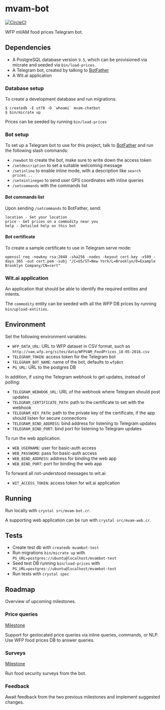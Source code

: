 # mvam-bot

[![CircleCI](https://circleci.com/gh/instedd/mvam-chatbot/tree/master.svg?style=svg&circle-token=5ae2f59b63a0f6b8e7451ea53cdbb4cfc8e23c88)](https://circleci.com/gh/instedd/mvam-chatbot/tree/master)

WFP mVAM food prices Telegram bot.

## Dependencies

* A PostgreSQL database version `9.5`, which can be provisioned via micrate and seeded via `bin/load-prices`.
* A Telegram bot, created by talking to [BotFather](telegram.me/BotFather)
* A Wit.ai application

### Database setup

To create a development database and run migrations:
```
$ createdb -E utf8 -O `whoami` mvam-chatbot
$ bin/micrate up
```

Prices can be seeded by running `bin/load-prices`

### Bot setup

To set up a Telegram bot to use for this project, talk to [BotFather](telegram.me/BotFather) and run the following slash commands:

* `/newbot` to create the bot, make sure to write down the access token
* `/setdescription` to set a suitable welcoming message
* `/setinline` to enable inline mode, with a description like `search prices...`
* `/seteinlinegeo` to send user GPS coordinates with inline queries
* `/setcommands` with the commands list

#### Bot commands list

Upon sending `/setcommands` to BotFather, send:
```
location - Set your location
price - Get prices on a commodity near you
help - Detailed help on this bot
```

#### Bot certificate

To create a sample certificate to use in Telegram serve mode:
```
openssl req -newkey rsa:2048 -sha256 -nodes -keyout cert.key -x509 -days 365 -out cert.pem -subj "/C=US/ST=New York/L=Brooklyn/O=Example Brooklyn Company/CN=cert"
```

### Wit.ai application

An application that should be able to identify the required entities and intents.

The `commodity` entity can be seeded with all the WFP DB prices by running `bin/upload-entities`.

## Environment

Set the following environment variables:

* `WFP_DATA_URL`: URL to WFP dataset in CSV format, such as `http://vam.wfp.org/sites/data/WFPVAM_FoodPrices_18-05-2016.csv`
* `TELEGRAM_TOKEN`: access token for the Telegram bot
* `TELEGRAM_BOT_NAME`: name of the bot, defaults to `wfpBot`
* `PG_URL`: URL to the postgres DB

In addition, if using the Telegram webhook to get updates, instead of polling:

* `TELEGRAM_WEBHOOK_URL`: URL of the webhook where Telegram should post updates
* `TELEGRAM_CERTIFICATE_PATH`: path to the certificate to set with the webhook
* `TELEGRAM_KEY_PATH`: path to the private key of the certificate, if the app should listen for secure connections
* `TELEGRAM_BIND_ADDRESS`: bind address for listening to Telegram updates
* `TELEGRAM_BIND_PORT`: bind port for listening to Telegram updates

To run the web application:

* `WEB_USERNAME`: user for basic-auth access
* `WEB_PASSWORD`: pass for basic-auth access
* `WEB_BIND_ADDRESS`: address for binding the web app
* `WEB_BIND_PORT`:  port for binding the web app


To forward all not-understood messages to wit.ai:

* `WIT_ACCESS_TOKEN`: access token for wit.ai application

## Running

Run locally with `crystal src/mvam-bot.cr`.

A supporting web application can be run with `crystal src/mvam-web.cr`.

## Tests

* Create test db with `createdb mvambot-test`
* Run migrations `bin/micrate up` with `PG_URL=postgres://ubuntu@localhost/mvambot-test`
* Seed test DB running `bin/load-prices` with `PG_URL=postgres://ubuntu@localhost/mvambot-test`
* Run tests with `crystal spec`

## Roadmap

Overview of upcoming milestones.

### Price queries

[Milestone](https://github.com/instedd/mvam-chatbot/milestones/Version%201.0%20-%20Price%20Queries)

Support for geolocated price queries via inline queries, commands, or NLP.
Use WFP food prices DB to answer queries.

### Surveys

[Milestone](https://github.com/instedd/mvam-chatbot/milestones/2/edit)

Run food security surveys from the bot.

### Feedback

Await feedback from the two previous milestones and implement suggested changes.
